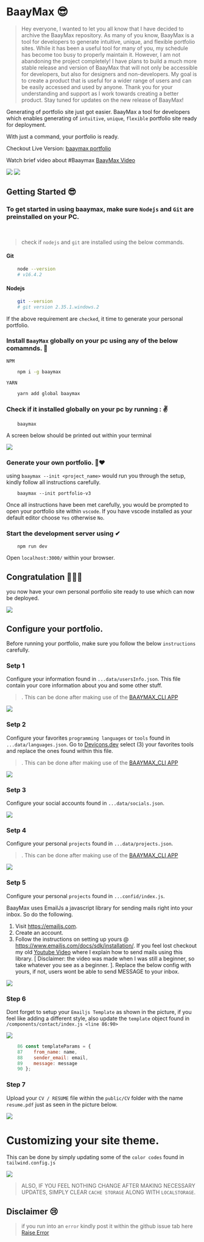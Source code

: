 # BaayMax 😎

> Hey everyone, I wanted to let you all know that I have decided to archive the BaayMax repository. As many of you know, BaayMax is a tool for developers to generate intuitive, unique, and flexible portfolio sites. While it has been a useful tool for many of you, my schedule has become too busy to properly maintain it. However, I am not abandoning the project completely! I have plans to build a much more stable release and version of BaayMax that will not only be accessible for developers, but also for designers and non-developers. My goal is to create a product that is useful for a wider range of users and can be easily accessed and used by anyone. Thank you for your understanding and support as I work towards creating a better product. Stay tuned for updates on the new release of BaayMax!


Generating of portfolio site just got easier. BaayMax a tool for developers which enables generating of `intuitive`, `unique`, `flexible` portfolio site ready for deployment.

With just a command, your portfolio is ready.

Checkout Live Version: [baaymax portfolio](https://benrobo.vercel.app/)

Watch brief video about #Baaymax [BaayMax Video](https://youtu.be/X_cHNdnG4Bo)

<img src="https://github.com/Benrobo/baaymax-assets/blob/main/baaymax (2).gif?raw=true">


<img src="https://github.com/Benrobo/baaymax-assets/blob/main/cli.png?raw=true">

## Getting Started 😎

### To get started in using baaymax, make sure `Nodejs` and `Git` are preinstalled on your PC.

<br>

> check if `nodejs` and `git` are installed using the below commands.

#### Git

```bash 
    node --version
    # v16.4.2
```

#### Nodejs

```bash
    git --version
    # git version 2.35.1.windows.2
```

If the above requirement are `checked`, it time to generate your personal portfolio.

### Install `BaayMax` globally on your pc using any of the below comamnds. 🙌

`NPM`
```bash
    npm i -g baaymax
```
`YARN`
```
    yarn add global baaymax
```

### Check if it installed globally on your pc by running : ✌

```
    baaymax
```

A screen below should be printed out within your terminal

<img src="https://github.com/Benrobo/baaymax-assets/blob/main/cli.png?raw=true">

### Generate your own portfolio. 💖❤
using `baaymax --init <project_name>` would run you through the setup, kindly follow all instructions carefully.

```
    baaymax --init portfolio-v3
```

Once all instructions have been met carefully, you would be prompted to open your portfolio site within `vscode`. If you have vscode installed as your default editor choose `Yes` otherwise `No`.

### Start the development server using ✔

```bash
    npm run dev
```

Open `localhost:3000/` within your browser.

## Congratulation 🎉🎉🎉

you now have your own personal portfolio site ready to use which can now be deployed.

<img src="https://github.com/Benrobo/baaymax-assets/blob/main/app.png?raw=true">


## Configure your portfolio.

Before running your portfolio, make sure you follow the below `instructions` carefully.

### Setp 1
Configure your information found in `...data/usersInfo.json`. This file contain your core information about you and some other stuff.
> . This can be done after making use of the [BAAYMAX_CLI APP](https://github.com/Benrobo/baaymax-cli/)

<img src="https://github.com/Benrobo/baaymax-assets/blob/main/2.png?raw=true">

### Setp 2
Configure your favorites `programming languages` or `tools` found in `...data/languages.json`. Go to [Devicons.dev](https://devicon.dev/) select (3) your favorites tools and replace the ones found within this file.

> . This can be done after making use of the [BAAYMAX_CLI APP](https://github.com/Benrobo/baaymax-cli/)


<img src="https://github.com/Benrobo/baaymax-assets/blob/main/5.png?raw=true">


### Setp 3
Configure your social accounts found in `...data/socials.json`.

<img src="https://github.com/Benrobo/baaymax-assets/blob/main/3.png?raw=true">


### Setp 4
Configure your personal `projects` found in `...data/projects.json`.

> . This can be done after making use of the [BAAYMAX_CLI APP](https://github.com/Benrobo/baaymax-cli/)

<img src="https://github.com/Benrobo/baaymax-assets/blob/main/4.png?raw=true">

### Setp 5
Configure your personal `projects` found in `...confid/index.js`.

BaayMax uses EmailJs a javascript library for sending mails right into your inbox. So do the following.

1. Visit https://emailjs.com.
2. Create an account.
3. Follow the instructions on setting up yours @ https://www.emailjs.com/docs/sdk/installation/. If you feel lost checkout my old [Youtube Video](https://www.youtube.com/watch?v=XdXo9rravmk&t=1762s) where I explain how to send mails using this library. [ Disclaimer: the video was made when I was still a beginner, so take whatever you see as a beginner. ].
Replace the below config with yours, if not, users wont be able to send MESSAGE to your inbox.

<img src="https://github.com/Benrobo/baaymax-assets/blob/main/1.png?raw=true">

### Step 6

Dont forget to setup your `Emailjs Template` as shown in the picture, if you feel like adding a different style, also update the `template` object found in `/components/contact/index.js <line 86:90>`

<img src="https://github.com/Benrobo/baaymax-assets/blob/main/emailjs.PNG?raw=true">

```javascript
    86 const templateParams = {
    87    from_name: name,
    88    sender_email: email,
    89    message: message
    90 };
```

### Step 7

Upload your `CV / RESUME` file within the `public/CV` folder with the name `resume.pdf` just as seen in the picture below.

<img src="https://github.com/Benrobo/baaymax-assets/blob/main/cv.PNG?raw=true">

# Customizing your site theme.
This can be done by simply updating some of the `color codes` found in `tailwind.config.js`

<img src="https://github.com/Benrobo/baaymax-assets/blob/main/color.png?raw=true">

> ALSO, IF YOU FEEL NOTHING CHANGE AFTER MAKING NECESSARY UPDATES, SIMPLY CLEAR `CACHE STORAGE` ALONG WITH `LOCALSTORAGE`.


## Disclaimer 😢

> if you run into an `error` kindly post it within the github issue tab here [Raise Error](https://github.com/Benrobo/baaymax-cli/issues)
